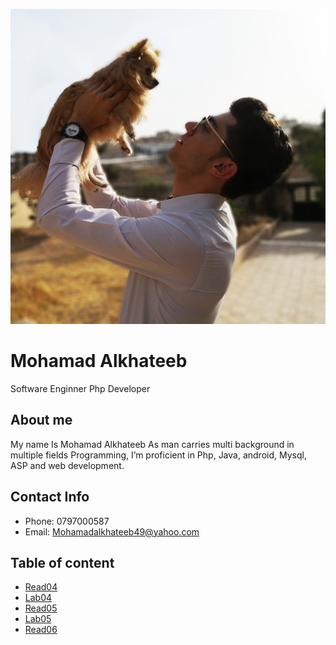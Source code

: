 
![My Image](images/D.jpg)


# Mohamad Alkhateeb
Software Enginner
Php Developer

## About me
My name Is Mohamad Alkhateeb
As man carries multi background in multiple fields Programming,  I’m proficient in Php, Java, android, Mysql, ASP and web development.

## Contact Info
- Phone: 0797000587
- Email: Mohamadalkhateeb49@yahoo.com

## Table of content

- [Read04](https://alkhateeb49.github.io/reading-notes/read04)
- [Lab04](https://alkhateeb49.github.io/reading-notes/labindex.html)
- [Read05](https://alkhateeb49.github.io/reading-notes/read05)
- [Lab05](https://alkhateeb49.github.io/reading-notes/lab05.html)
- [Read06](https://alkhateeb49.github.io/reading-notes/read06)
